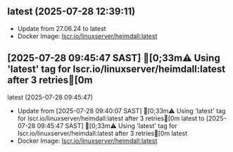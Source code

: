 ## latest (2025-07-28 12:39:11)
- Update from 27.06.24 to latest
- Docker Image: [lscr.io/linuxserver/heimdall:latest](https://fleet.linuxserver.io/image?name=heimdall)

## [2025-07-28 09:45:47 SAST] [0;33m⚠️ Using 'latest' tag for lscr.io/linuxserver/heimdall:latest after 3 retries[0m
latest (2025-07-28 09:45:47)
- Update from [2025-07-28 09:40:07 SAST] [0;33m⚠️ Using 'latest' tag for lscr.io/linuxserver/heimdall:latest after 3 retries[0m
latest to [2025-07-28 09:45:47 SAST] [0;33m⚠️ Using 'latest' tag for lscr.io/linuxserver/heimdall:latest after 3 retries[0m
latest
- Docker Image: [lscr.io/linuxserver/heimdall:latest](https://fleet.linuxserver.io/image?name=heimdall)